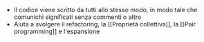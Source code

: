 - Il codice viene scritto da tutti allo stesso modo, in modo tale che comunichi significati senza commenti o altro
- Aiuta a svolgere il refactoring, la [[Proprietà collettiva]], la [[Pair programming]] e l'espansione